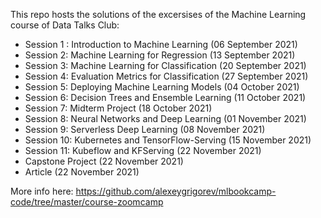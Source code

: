 This repo hosts the solutions of the excersises of the Machine Learning course of Data Talks Club: 

+ Session 1 : Introduction to Machine Learning (06 September 2021)
+ Session 2: Machine Learning for Regression (13 September 2021)
+ Session 3: Machine Learning for Classification (20 September 2021)
+ Session 4: Evaluation Metrics for Classification (27 September 2021)
+ Session 5: Deploying Machine Learning Models (04 October 2021)
+ Session 6: Decision Trees and Ensemble Learning (11 October 2021)
+ Session 7: Midterm Project (18 October 2021)
+ Session 8: Neural Networks and Deep Learning (01 November 2021)
+ Session 9: Serverless Deep Learning (08 November 2021)
+ Session 10: Kubernetes and TensorFlow-Serving (15 November 2021)
+ Session 11: Kubeflow and KFServing (22 November 2021)
+ Capstone Project (22 November 2021)
+ Article (22 November 2021)

More info here: https://github.com/alexeygrigorev/mlbookcamp-code/tree/master/course-zoomcamp
